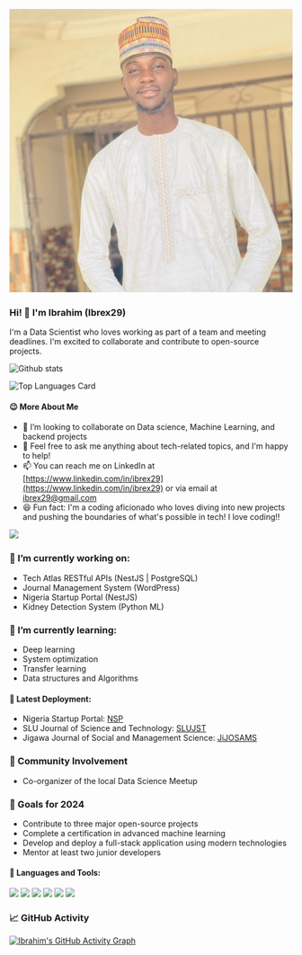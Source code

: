 ![Ibrahim Muhammad](profile.jpg)

### Hi! 👋 I'm Ibrahim (Ibrex29) 

I'm a Data Scientist who loves working as part of a team and meeting deadlines. I'm excited to collaborate and contribute to open-source projects.

![Github stats](https://github-readme-stats.vercel.app/api?username=ibrex29&theme=aura_dark&show_icons=true&count_private=true)

![Top Languages Card](https://github-readme-stats.vercel.app/api/top-langs/?username=ibrex29&layout=compact&theme=codeSTACKr)

#### 😉 More About Me

- 👯 I’m looking to collaborate on Data science, Machine Learning, and backend projects
- 💬 Feel free to ask me anything about tech-related topics, and I'm happy to help!
- 📫 You can reach me on LinkedIn at [https://www.linkedin.com/in/ibrex29](https://www.linkedin.com/in/ibrex29) or via email at [ibrex29@gmail.com](mailto:ibrex29@gmail.com)
- 😆 Fun fact: I'm a coding aficionado who loves diving into new projects and pushing the boundaries of what's possible in tech! I love coding!!

![](https://r7q6w9z6.rocketcdn.me/career/wp-content/uploads/2020/03/full-stack-development.gif)

### 🔭 I’m currently working on:

- Tech Atlas RESTful APIs (NestJS | PostgreSQL)               
- Journal Management System (WordPress)
- Nigeria Startup Portal (NestJS)
- Kidney Detection System (Python ML)

### 🌱 I’m currently learning:

- Deep learning 
- System optimization 
- Transfer learning 
- Data structures and Algorithms

#### 📝 Latest Deployment:

- Nigeria Startup Portal: [NSP](https://portal.startup.ng)
- SLU Journal of Science and Technology: [SLUJST](https://slujst.com.ng)
- Jigawa Journal of Social and Management Science: [JiJOSAMS](https://jijosams.com.ng)

### 🤝 Community Involvement

- Co-organizer of the local Data Science Meetup


### 🎯 Goals for 2024

- Contribute to three major open-source projects
- Complete a certification in advanced machine learning
- Develop and deploy a full-stack application using modern technologies
- Mentor at least two junior developers
  
#### 🔨 Languages and Tools:

![](https://raw.githubusercontent.com/rahul-jha98/github_readme_icons/main/language_and_tools/square/tensorflow/tensorflow.svg)
![](https://raw.githubusercontent.com/rahul-jha98/github_readme_icons/main/language_and_tools/square/wordpress/wordpress.svg)
![](https://raw.githubusercontent.com/rahul-jha98/github_readme_icons/main/language_and_tools/square/typescript/typescript.svg)
![](https://raw.githubusercontent.com/rahul-jha98/github_readme_icons/main/language_and_tools/square/python/python.svg)
![](https://raw.githubusercontent.com/rahul-jha98/github_readme_icons/main/language_and_tools/square/firebase/firebase.svg)
![](https://raw.githubusercontent.com/rahul-jha98/github_readme_icons/main/language_and_tools/square/postgresql/postgresql.svg)


### 📈 GitHub Activity

[![Ibrahim's GitHub Activity Graph](https://github-readme-activity-graph.vercel.app/graph?username=ibrex29&theme=react-dark)](https://github.com/ashutosh00710/github-readme-activity-graph)
